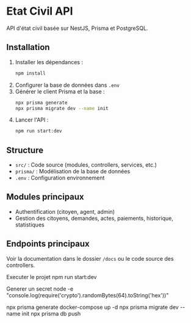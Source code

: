 # Etat Civil API

API d'état civil basée sur NestJS, Prisma et PostgreSQL.

## Installation

1. Installer les dépendances :
   ```bash
   npm install
   ```
2. Configurer la base de données dans `.env`
3. Générer le client Prisma et la base :
   ```bash
   npx prisma generate
   npx prisma migrate dev --name init
   ```
4. Lancer l'API :
   ```bash
   npm run start:dev
   ```

## Structure

- `src/` : Code source (modules, controllers, services, etc.)
- `prisma/` : Modélisation de la base de données
- `.env` : Configuration environnement

## Modules principaux
- Authentification (citoyen, agent, admin)
- Gestion des citoyens, demandes, actes, paiements, historique, statistiques

## Endpoints principaux
Voir la documentation dans le dossier `/docs` ou le code source des controllers.


Executer le projet
npm run start:dev

Generer un secret
node -e "console.log(require('crypto').randomBytes(64).toString('hex'))"

npx prisma generate
docker-compose up -d
npx prisma migrate dev --name init
npx prisma db push
